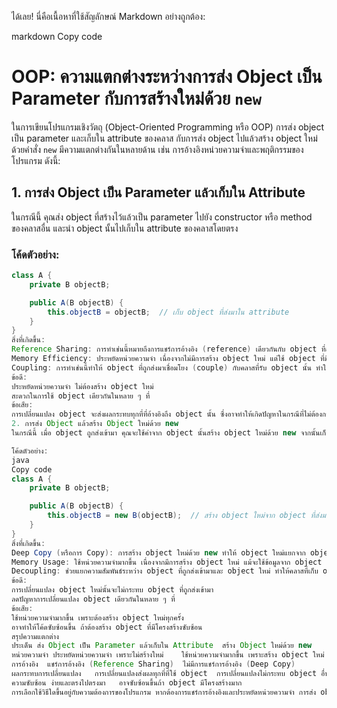 ได้เลย! นี่คือเนื้อหาที่ใช้สัญลักษณ์ Markdown อย่างถูกต้อง:

markdown
Copy code
# OOP: ความแตกต่างระหว่างการส่ง Object เป็น Parameter กับการสร้างใหม่ด้วย `new`

ในการเขียนโปรแกรมเชิงวัตถุ (Object-Oriented Programming หรือ OOP) การส่ง object เป็น parameter และเก็บใน attribute ของคลาส กับการส่ง object ไปแล้วสร้าง object ใหม่ด้วยคำสั่ง `new` มีความแตกต่างกันในหลายด้าน เช่น การอ้างอิงหน่วยความจำและพฤติกรรมของโปรแกรม ดังนี้:

## 1. การส่ง Object เป็น Parameter แล้วเก็บใน Attribute

ในกรณีนี้ คุณส่ง object ที่สร้างไว้แล้วเป็น parameter ไปยัง constructor หรือ method ของคลาสอื่น และนำ object นั้นไปเก็บใน attribute ของคลาสโดยตรง

### โค้ดตัวอย่าง:

```java
class A {
    private B objectB;

    public A(B objectB) {
        this.objectB = objectB;  // เก็บ object ที่ส่งมาใน attribute
    }
}
สิ่งที่เกิดขึ้น:
Reference Sharing: การทำเช่นนี้หมายถึงการแชร์การอ้างอิง (reference) เดียวกันกับ object ที่ส่งเข้ามา นั่นคือ การเปลี่ยนแปลงใด ๆ กับ object นี้จะส่งผลทั้งที่ที่ส่ง object เข้ามาและที่คลาสที่เก็บ object นี้
Memory Efficiency: ประหยัดหน่วยความจำ เนื่องจากไม่มีการสร้าง object ใหม่ แต่ใช้ object ที่มีอยู่แล้ว
Coupling: การทำเช่นนี้ทำให้ object ที่ถูกส่งมาเชื่อมโยง (couple) กับคลาสที่รับ object นั้น ทำให้ขึ้นกับ object ภายนอก
ข้อดี:
ประหยัดหน่วยความจำ ไม่ต้องสร้าง object ใหม่
สะดวกในการใช้ object เดียวกันในหลาย ๆ ที่
ข้อเสีย:
การเปลี่ยนแปลง object จะส่งผลกระทบทุกที่ที่อ้างอิงถึง object นั้น ซึ่งอาจทำให้เกิดปัญหาในกรณีที่ไม่ต้องการให้ object ถูกเปลี่ยนแปลง
2. การส่ง Object แล้วสร้าง Object ใหม่ด้วย new
ในกรณีนี้ เมื่อ object ถูกส่งเข้ามา คุณจะใช้ค่าจาก object นั้นสร้าง object ใหม่ด้วย new จากนั้นเก็บ object ใหม่นี้ไว้ใน attribute ของคลาส

โค้ดตัวอย่าง:
java
Copy code
class A {
    private B objectB;

    public A(B objectB) {
        this.objectB = new B(objectB);  // สร้าง object ใหม่จาก object ที่ส่งมา
    }
}
สิ่งที่เกิดขึ้น:
Deep Copy (หรือการ Copy): การสร้าง object ใหม่ด้วย new ทำให้ object ใหม่แยกจาก object ที่ส่งมา ซึ่งหมายถึงการเปลี่ยนแปลง object ใด ๆ จะไม่ส่งผลกระทบกับอีก object หนึ่ง
Memory Usage: ใช้หน่วยความจำมากขึ้น เนื่องจากมีการสร้าง object ใหม่ แม้จะใช้ข้อมูลจาก object เดิม
Decoupling: ช่วยแยกความสัมพันธ์ระหว่าง object ที่ถูกส่งเข้ามาและ object ใหม่ ทำให้คลาสที่เก็บ object ใหม่ไม่ขึ้นกับการเปลี่ยนแปลงของ object เดิม
ข้อดี:
การเปลี่ยนแปลง object ใหม่นั้นจะไม่กระทบ object ที่ถูกส่งเข้ามา
ลดปัญหาการเปลี่ยนแปลง object เดียวกันในหลาย ๆ ที่
ข้อเสีย:
ใช้หน่วยความจำมากขึ้น เพราะต้องสร้าง object ใหม่ทุกครั้ง
อาจทำให้โค้ดซับซ้อนขึ้น ถ้าต้องสร้าง object ที่มีโครงสร้างซับซ้อน
สรุปความแตกต่าง
ประเด็น	ส่ง Object เป็น Parameter แล้วเก็บใน Attribute	สร้าง Object ใหม่ด้วย new
หน่วยความจำ	ประหยัดหน่วยความจำ เพราะไม่สร้างใหม่	ใช้หน่วยความจำมากขึ้น เพราะสร้าง object ใหม่
การอ้างอิง	แชร์การอ้างอิง (Reference Sharing)	ไม่มีการแชร์การอ้างอิง (Deep Copy)
ผลกระทบการเปลี่ยนแปลง	การเปลี่ยนแปลงส่งผลทุกที่ที่ใช้ object	การเปลี่ยนแปลงไม่กระทบ object อื่น
ความซับซ้อน	ง่ายและตรงไปตรงมา	อาจซับซ้อนขึ้นถ้า object มีโครงสร้างมาก
การเลือกใช้วิธีใดขึ้นอยู่กับความต้องการของโปรแกรม หากต้องการแชร์การอ้างอิงและประหยัดหน่วยความจำ การส่ง object เป็น parameter และเก็บใน attribute จะเป็นทางเลือกที่ดี แต่หากต้องการแยก object ออกจากกันอย่างสมบูรณ์ การสร้าง object ใหม่ด้วย new จะช่วยให้มั่นใจว่า object จะไม่ถูกแก้ไขจากภายนอก